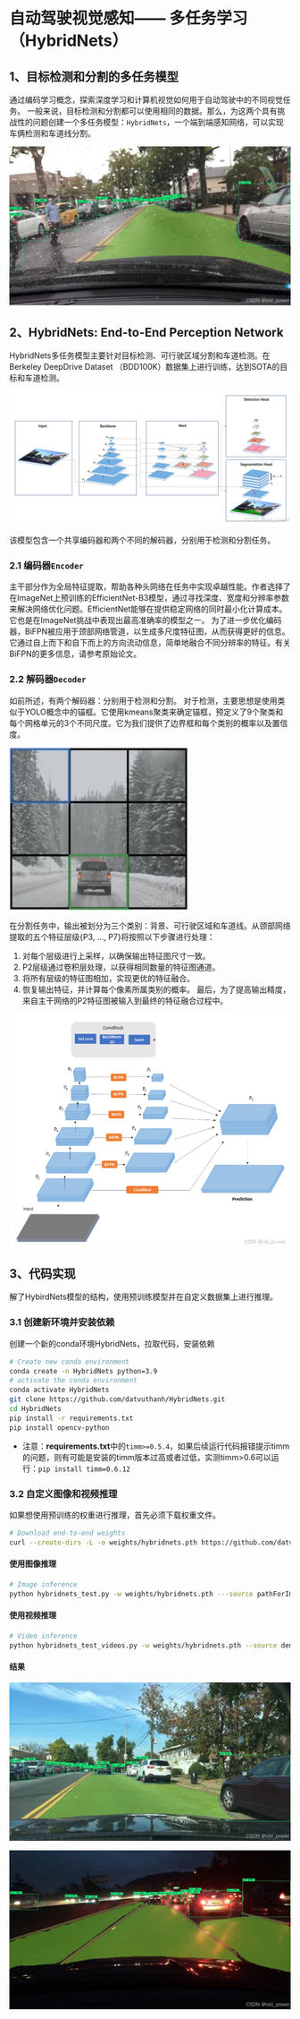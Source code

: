 # 自动驾驶视觉感知—— 多任务学习（HybridNets）

## 1、目标检测和分割的多任务模型
通过编码学习概念，探索深度学习和计算机视觉如何用于自动驾驶中的不同视觉任务。
一般来说，目标检测和分割都可以使用相同的数据。那么，为这两个具有挑战性的问题创建一个多任务模型：`HybridNets`，一个端到端感知网络，可以实现车俩检测和车道线分割。

![在这里插入图片描述](access/001.jpeg)

## 2、HybridNets: End-to-End Perception Network
HybridNets多任务模型主要针对目标检测、可行驶区域分割和车道检测。在Berkeley DeepDrive Dataset （BDD100K）数据集上进行训练，达到SOTA的目标和车道检测。

![在这里插入图片描述](access/002.png)

该模型包含一个共享编码器和两个不同的解码器，分别用于检测和分割任务。
### 2.1 编码器`Encoder`
主干部分作为全局特征提取，帮助各种头网络在任务中实现卓越性能。作者选择了在ImageNet上预训练的EfficientNet-B3模型，通过寻找深度、宽度和分辨率参数来解决网络优化问题。EfficientNet能够在提供稳定网络的同时最小化计算成本。它也是在ImageNet挑战中表现出最高准确率的模型之一。
为了进一步优化编码器，BiFPN被应用于颈部网络管道，以生成多尺度特征图，从而获得更好的信息。它通过自上而下和自下而上的方向流动信息，简单地融合不同分辨率的特征。有关BiFPN的更多信息，请参考原始论文。

### 2.2 解码器`Decoder`
如前所述，有两个解码器：分别用于检测和分割。
对于检测，主要思想是使用类似于YOLO概念中的锚框。它使用kmeans聚类来确定锚框，预定义了9个聚类和每个网格单元的3个不同尺度。它为我们提供了边界框和每个类别的概率以及置信度。

![在这里插入图片描述](access/003.png)

在分割任务中，输出被划分为三个类别：背景、可行驶区域和车道线。从颈部网络提取的五个特征层级{P3, …, P7}将按照以下步骤进行处理：

1. 对每个层级进行上采样，以确保输出特征图尺寸一致。
2. P2层级通过卷积层处理，以获得相同数量的特征图通道。
3. 将所有层级的特征图相加，实现更优的特征融合。
4. 恢复输出特征，并计算每个像素所属类别的概率。
最后，为了提高输出精度，来自主干网络的P2特征图被输入到最终的特征融合过程中。

![在这里插入图片描述](access/004.png)




## 3、代码实现
解了HybirdNets模型的结构，使用预训练模型并在自定义数据集上进行推理。

### 3.1 创建新环境并安装依赖
创建一个新的conda环境HybridNets，拉取代码，安装依赖
```bash
# Create new conda environment
conda create -n HybridNets python=3.9
# activate the conda environment
conda activate HybridNets
git clone https://github.com/datvuthanh/HybridNets.git
cd HybridNets
pip install -r requirements.txt
pip install opencv-python
```
 - 注意：**requirements.txt**中的`timm>=0.5.4`，如果后续运行代码报错提示timm的问题，则有可能是安装的timm版本过高或者过低，实测timm>0.6可以运行：`pip install timm=0.6.12`

### 3.2 自定义图像和视频推理
如果想使用预训练的权重进行推理，首先必须下载权重文件。

```bash
# Download end-to-end weights
curl --create-dirs -L -o weights/hybridnets.pth https://github.com/datvuthanh/HybridNets/releases/download/v1.0/hybridnets.pth
```
#### 使用图像推理

```bash
# Image inference
python hybridnets_test.py -w weights/hybridnets.pth ---source pathForImage --output results --imshow False --imwrite True
```

#### 使用视频推理

```bash
# Video inference
python hybridnets_test_videos.py -w weights/hybridnets.pth --source demo/video --output demo_result
```
#### 结果

![在这里插入图片描述](access/005.jpeg)

![在这里插入图片描述](access/006.jpeg)










